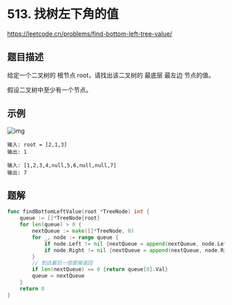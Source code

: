 # 513. 找树左下角的值
https://leetcode.cn/problems/find-bottom-left-tree-value/

## 题目描述
给定一个二叉树的 根节点 root，请找出该二叉树的 最底层 最左边 节点的值。

假设二叉树中至少有一个节点。


## 示例
![img](https://assets.leetcode.com/uploads/2020/12/14/tree1.jpg)
```
输入: root = [2,1,3]
输出: 1
```
```
输入: [1,2,3,4,null,5,6,null,null,7]
输出: 7
```



## 题解
```go
func findBottomLeftValue(root *TreeNode) int {
    queue := []*TreeNode{root}
    for len(queue) > 0 {
        nextQueue := make([]*TreeNode, 0)
        for _, node := range queue {
            if node.Left != nil {nextQueue = append(nextQueue, node.Left)}
            if node.Right != nil {nextQueue = append(nextQueue, node.Right)}
        }
        // 到达最后一层直接返回
        if len(nextQueue) == 0 {return queue[0].Val}
        queue = nextQueue
    }
    return 0 
}
```